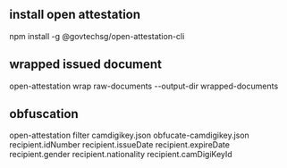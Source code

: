 ## install open attestation
npm install -g @govtechsg/open-attestation-cli

## wrapped issued document
open-attestation wrap raw-documents --output-dir wrapped-documents

## obfuscation
open-attestation filter camdigikey.json obfucate-camdigikey.json recipient.idNumber recipient.issueDate recipient.expireDate recipient.gender recipient.nationality recipient.camDigiKeyId